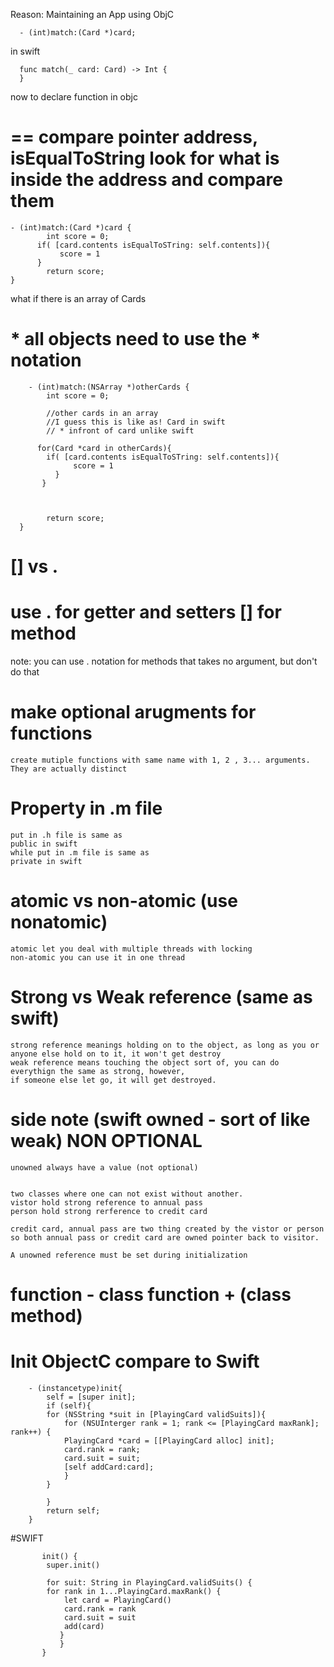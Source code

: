 Reason: Maintaining an App using ObjC


      - (int)match:(Card *)card;
      
in swift
     
      func match(_ card: Card) -> Int {
      }
      
      
now to declare function in objc

# == compare pointer address, isEqualToString look for what is inside the address and compare them

    - (int)match:(Card *)card {
	        int score = 0;
          if( [card.contents isEqualToSTring: self.contents]){
	           score = 1
          }
	        return score;
    }
    
    
what if there is an array of Cards
# * all objects need to use the * notation 

        - (int)match:(NSArray *)otherCards {
	        int score = 0;
          
            //other cards in an array 
            //I guess this is like as! Card in swift
            // * infront of card unlike swift
          
          for(Card *card in otherCards){
            if( [card.contents isEqualToSTring: self.contents]){
	              score = 1
              }
           }
              
              
              
	        return score;
      }
      
# [] vs .

# use . for getter and setters [] for method

note: you can use . notation for methods that takes no argument, but don't do that


# make optional arugments for functions

	create mutiple functions with same name with 1, 2 , 3... arguments. They are actually distinct
	
# Property in .m file
	put in .h file is same as 
	public in swift
	while put in .m file is same as
	private in swift
# atomic vs non-atomic (use nonatomic)
	atomic let you deal with multiple threads with locking
	non-atomic you can use it in one thread
# Strong vs Weak reference (same as swift)
	strong reference meanings holding on to the object, as long as you or anyone else hold on to it, it won't get destroy
	weak reference means touching the object sort of, you can do everythign the same as strong, however,
	if someone else let go, it will get destroyed.
	
# side note (swift owned -  sort of like weak) NON OPTIONAL 
	unowned always have a value (not optional)


	two classes where one can not exist without another.
	vistor hold strong reference to annual pass
	person hold strong rerference to credit card
	
	credit card, annual pass are two thing created by the vistor or person
	so both annual pass or credit card are owned pointer back to visitor.
	
	A unowned reference must be set during initialization
	
# function -  class function + (class method)

# Init ObjectC compare to Swift

		- (instancetype)init{
		    self = [super init];
		    if (self){
			for (NSString *suit in [PlayingCard validSuits]){
			    for (NSUInterger rank = 1; rank <= [PlayingCard maxRank]; rank++) {
				PlayingCard *card = [[PlayingCard alloc] init];
				card.rank = rank;
				card.suit = suit;
				[self addCard:card];
			    }
			}

		    }
		    return self;
		}
		
   #SWIFT

		   init() {
		    super.init()

		    for suit: String in PlayingCard.validSuits() {
			for rank in 1...PlayingCard.maxRank() {
			    let card = PlayingCard()
			    card.rank = rank
			    card.suit = suit
			    add(card)
			   }
		       }
		   }



